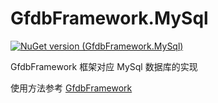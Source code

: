 # GfdbFramework.MySql

[![NuGet version (GfdbFramework.MySql)](https://img.shields.io/nuget/v/GfdbFramework.MySql.svg?style=flat-square)](https://www.nuget.org/packages/GfdbFramework/)

GfdbFramework 框架对应 MySql 数据库的实现

使用方法参考 [GfdbFramework](https://github.com/a907638015/GfdbFramework/blob/master/README.md)
